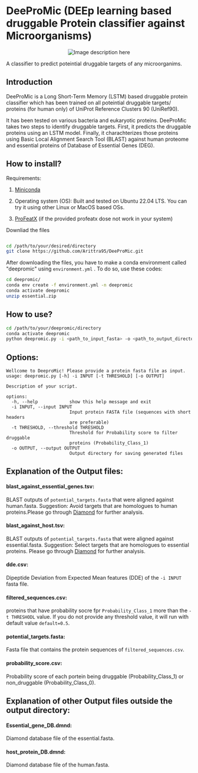 # DeeProMic (DEEp learning based druggable Protein classifier against Microorganisms)

<p align="center">
  <img src="https://github.com/Arittra95/DeeProMic/assets/57245109/932cc60c-37c0-45ab-b130-7d0710f22bd2" alt="Image description here">
</p>

A classifier to predict poteintial druggable targets of any microorganims.

## Introduction

DeeProMic is a Long Short-Term Memory (LSTM) based druggable protein classifier which has been trained on all poteintial druggable targets/ proteins (for human only) of UniProt Reference Clusters 90 (UniRef90).

It has been tested on various bacteria and eukaryotic proteins. DeeProMic takes two steps to identify druggable targets. 
First, it predicts the druggable proteins using an LSTM model. Finally, it charachterizes those proteins using Basic Local Alignment Search Tool (BLAST) against human proteome and essential proteins of Database of Essential Genes (DEG).

## How to install?

Requirements: 

1) [Miniconda](https://docs.conda.io/projects/miniconda/en/latest/) 

2) Operating system (OS): Built and tested on Ubuntu 22.04 LTS. You can try it using other Linux or MacOS based OSs. 

3) [ProFeatX](https://github.com/usubioinfo/profeatx) (if the provided profeatx dose not work in your system)

Downliad the files

```bash

cd /path/to/your/desired/directory
git clone https://github.com/Arittra95/DeeProMic.git

```
After downloading the files, you have to make a conda environment called "deepromic" using ```environment.yml``` . To do so, use these codes:

```bash
cd deepromic/
conda env create -f environment.yml -n deepromic
conda activate deepromic
unzip essential.zip

```

## How to use?


```bash
cd /path/to/your/deepromic/directory
conda activate deepromic
python deepromic.py -i <path_to_input_fasta> -o <path_to_output_directory>

```

## Options:

```
Wellcome to DeeproMic! Please provide a protein fasta file as input.
usage: deepromic.py [-h] -i INPUT [-t THRESHOLD] [-o OUTPUT]

Description of your script.

options:
  -h, --help            show this help message and exit
  -i INPUT, --input INPUT
                        Input protein FASTA file (sequences with short headers
                        are preferable)
  -t THRESHOLD, --threshold THRESHOLD
                        Threshold for Probability score to filter druggable
                        proteins (Probability_Class_1)
  -o OUTPUT, --output OUTPUT
                        Output directory for saving generated files

```

## Explanation of the Output files:

#### blast_against_essential_genes.tsv: 

BLAST outputs of ```potential_targets.fasta``` that were aligned against human.fasta. Suggestion: Avoid targets that are homologues to human proteins.Please go through [Diamond](https://github.com/bbuchfink/diamond_docs/blob/master/1%20Tutorial.MD) for further analysis.   
#### blast_against_host.tsv:
BLAST outputs of ```potential_targets.fasta``` that were aligned against essential.fasta. Suggestion: Select targets that are homologues to essential proteins. Please go through [Diamond](https://github.com/bbuchfink/diamond_docs/blob/master/1%20Tutorial.MD) for further analysis. 
#### dde.csv:
Dipeptide Deviation from Expected Mean features (DDE) of the ```-i INPUT``` fasta file.
#### filtered_sequences.csv:
proteins that have probability socre fpr ```Probability_Class_1``` more than the ```-t THRESHODL``` value. If you do not provide any threshold value, it will run with default value ```default=0.5```.  
#### potential_targets.fasta:
Fasta file that contains the protein sequences of ```filtered_sequences.csv```. 
#### probability_score.csv:
Probability score of each portein being druggable (Probability_Class_1) or non_druggable (Probability_Class_0).

## Explanation of other Output files outside the output directory:

#### Essential_gene_DB.dmnd: 
Diamond database file of the essential.fasta.

#### host_protein_DB.dmnd: 
Diamond database file of the human.fasta.



